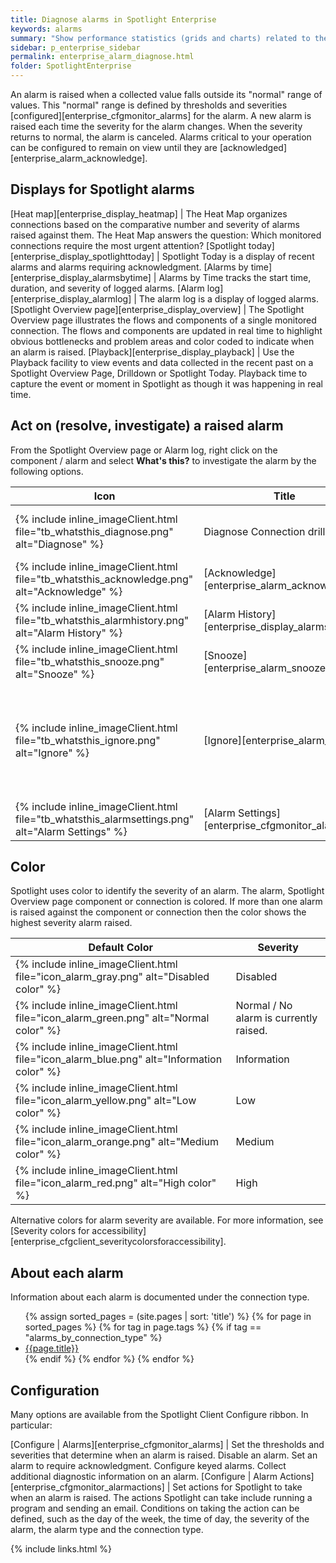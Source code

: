 ```yaml
---
title: Diagnose alarms in Spotlight Enterprise
keywords: alarms
summary: "Show performance statistics (grids and charts) related to the raised alarm."
sidebar: p_enterprise_sidebar
permalink: enterprise_alarm_diagnose.html
folder: SpotlightEnterprise
---
```


An alarm is raised when a collected value falls outside its "normal" range of values. This "normal" range is defined by thresholds and severities [configured][enterprise_cfgmonitor_alarms] for the alarm. A new alarm is raised each time the severity for the alarm changes. When the severity returns to normal, the alarm is canceled. Alarms critical to your operation can be configured to remain on view until they are [acknowledged][enterprise_alarm_acknowledge].

## Displays for Spotlight alarms

[Heat map][enterprise_display_heatmap] | The Heat Map organizes connections based on the comparative number and severity of alarms raised against them. The Heat Map answers the question: Which monitored connections require the most urgent attention?
[Spotlight today][enterprise_display_spotlighttoday] | Spotlight Today is a display of recent alarms and alarms requiring acknowledgment.
[Alarms by time][enterprise_display_alarmsbytime] | Alarms by Time tracks the start time, duration, and severity of logged alarms.
[Alarm log][enterprise_display_alarmlog] | The alarm log is a display of logged alarms.
[Spotlight Overview page][enterprise_display_overview] | The Spotlight Overview page illustrates the flows and components of a single monitored connection. The flows and components are updated in real time to highlight obvious bottlenecks and problem areas and color coded to indicate when an alarm is raised.
[Playback][enterprise_display_playback] | Use the Playback facility to view events and data collected in the recent past on a Spotlight Overview Page, Drilldown or Spotlight Today. Playback time to capture the event or moment in Spotlight as though it was happening in real time.

## Act on (resolve, investigate) a raised alarm

From the Spotlight Overview page or Alarm log, right click on the component / alarm and select **What's this?** to investigate the alarm by the following options.

Icon | Title | Description
--------------|----------|------------
{% include inline_imageClient.html file="tb_whatsthis_diagnose.png" alt="Diagnose" %} | Diagnose Connection drilldowns | Show performance statistics ([grids][enterprise_display_grids] and [charts][enterprise_display_charts]) related to the raised alarm.
{% include inline_imageClient.html file="tb_whatsthis_acknowledge.png" alt="Acknowledge" %} | [Acknowledge][enterprise_alarm_acknowledge] | Acknowledge the alarm. This is appropriate for alarms that are configured to require acknowledgment.
{% include inline_imageClient.html file="tb_whatsthis_alarmhistory.png" alt="Alarm History" %} | [Alarm History][enterprise_display_alarmsbytime] | Show the alarm in Alarms by Time.
{% include inline_imageClient.html file="tb_whatsthis_snooze.png" alt="Snooze" %} | [Snooze][enterprise_alarm_snooze] | Temporarily remove the visual alert associated with the alarm.
{% include inline_imageClient.html file="tb_whatsthis_ignore.png" alt="Ignore" %} | [Ignore][enterprise_alarm_ignore] |  Configure Spotlight to ignore the alarm and future cases of the alarm. Select the rule by which you want Spotlight to ignore future cases: ignore this alarm for the current value or for the current connection. The choices are dependent on the type of alarm. This is a simplified interface for [Do not alarm for certain values][enterprise_cfgmonitor_alarm_ignorevalues].
{% include inline_imageClient.html file="tb_whatsthis_alarmsettings.png" alt="Alarm Settings" %} | [Alarm Settings][enterprise_cfgmonitor_alarms] | Configure the thresholds and severities that determine when the alarm is raised.


## Color

Spotlight uses color to identify the severity of an alarm. The alarm, Spotlight Overview page component or connection is colored. If more than one alarm is raised against the component or connection then the color shows the highest severity alarm raised.

Default Color | Severity
--------------|---------
{% include inline_imageClient.html file="icon_alarm_gray.png" alt="Disabled color" %} | Disabled
{% include inline_imageClient.html file="icon_alarm_green.png" alt="Normal color" %} | Normal / No alarm is currently raised.
{% include inline_imageClient.html file="icon_alarm_blue.png" alt="Information color" %} | Information
{% include inline_imageClient.html file="icon_alarm_yellow.png" alt="Low color" %} | Low
{% include inline_imageClient.html file="icon_alarm_orange.png" alt="Medium color" %} | Medium
{% include inline_imageClient.html file="icon_alarm_red.png" alt="High color" %} | High

Alternative colors for alarm severity are available. For more information, see [Severity colors for accessibility][enterprise_cfgclient_severitycolorsforaccessibility].

## About each alarm
Information about each alarm is documented under the connection type.

<ul>
{% assign sorted_pages = (site.pages | sort: 'title') %}
{% for page in sorted_pages %}
{% for tag in page.tags %}
{% if tag == "alarms_by_connection_type" %}
<li><a href="{{ page.url | prepend: site.baseurl}}">{{page.title}}</a></li>
{% endif %}
{% endfor %}
{% endfor %}
</ul>

## Configuration
Many options are available from the Spotlight Client Configure ribbon. In particular:

[Configure \| Alarms][enterprise_cfgmonitor_alarms] | Set the thresholds and severities that determine when an alarm is raised. Disable an alarm. Set an alarm to require acknowledgment. Configure keyed alarms. Collect additional diagnostic information on an alarm.
[Configure \| Alarm Actions][enterprise_cfgmonitor_alarmactions] | Set actions for Spotlight to take when an alarm is raised. The actions Spotlight can take include running a program and sending an email. Conditions on taking the action can be defined, such as the day of the week, the time of day, the severity of the alarm, the alarm type and the connection type.





{% include links.html %}
